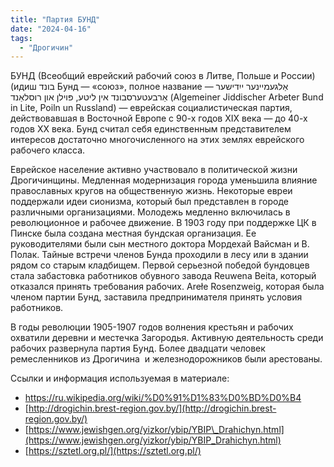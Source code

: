 ```yaml
---
title: "Партия БУНД"
date: "2024-04-16"
tags: 
  - "Дрогичин"
---
```


БУНД (Всеобщий еврейский рабочий союз в Литве, Польше и России) (идиш בונד Бунд — «союз», полное название — אַלגעמיינער ייִדישער אַרבעטערסבונד אין ליטע, פּוילן און רוסלאַנד (Algemeiner Jiddischer Arbeter Bund in Lite, Poiln un Russland) — еврейская социалистическая партия, действовавшая в Восточной Европе с 90-х годов XIX века — до 40-х годов XX века. Бунд считал себя единственным представителем интересов достаточно многочисленного на этих землях еврейского рабочего класса.

Еврейское население активно участвовало в политической жизни Дрогичинщины. Медленная модернизация города уменьшила влияние православных кругов на общественную жизнь. Некоторые евреи поддержали идеи сионизма, который был представлен в городе различными организациями. Молодежь медленно включилась в революционное и рабочее движение. В 1903 году при поддержке ЦК в Пинске была создана местная бундская организация. Ее руководителями были сын местного доктора Мордехай Вайсман и В. Полак. Тайные встречи членов Бунда проходили в лесу или в здании рядом со старым кладбищем. Первой серьезной победой бундовцев стала забастовка работников обувного завода Reuwena Beita, который отказался принять требования рабочих. Arełe Rosenzweig, которая была членом партии Бунд, заставила предпринимателя принять условия работников.

В годы революции 1905-1907 годов волнения крестьян и рабочих охватили деревни и местечка Загородья. Активную деятельность среди рабочих развернула партия Бунд. Более двадцати человек ремесленников из Дрогичина  и железнодорожников были арестованы.

Ссылки и информация используемая в материале:

- https://ru.wikipedia.org/wiki/%D0%91%D1%83%D0%BD%D0%B4
- [http://drogichin.brest-region.gov.by/](http://drogichin.brest-region.gov.by/)
- [https://www.jewishgen.org/yizkor/ybip/YBIP\_Drahichyn.html](https://www.jewishgen.org/yizkor/ybip/YBIP_Drahichyn.html)
- [https://sztetl.org.pl/](https://sztetl.org.pl/)

